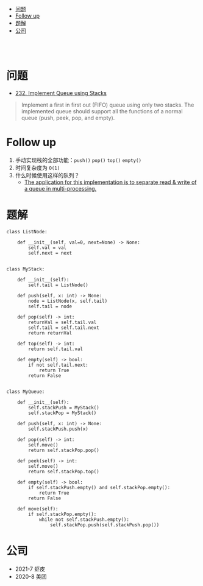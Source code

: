 - [问题](#问题)
- [Follow up](#follow-up)
- [题解](#题解)
- [公司](#公司)

</br></br>

# 问题
- [232. Implement Queue using Stacks](https://leetcode.com/problems/implement-queue-using-stacks/)
> Implement a first in first out (FIFO) queue using only two stacks. The implemented queue should support all the functions of a normal queue (push, peek, pop, and empty).

# Follow up
1. 手动实现栈的全部功能：`push()` `pop()` `top()` `empty()`
2. 时间复杂度为 `O(1)`
3. 什么时候使用这样的队列？
   - [The application for this implementation is to separate read & write of a queue in multi-processing.](https://leetcode.com/problems/implement-queue-using-stacks/discuss/64284/Do-you-know-when-we-should-use-two-stacks-to-implement-a-queue)

# 题解
```
class ListNode:

    def __init__(self, val=0, next=None) -> None:
        self.val = val
        self.next = next


class MyStack:

    def __init__(self):
        self.tail = ListNode()

    def push(self, x: int) -> None:
        node = ListNode(x, self.tail)
        self.tail = node

    def pop(self) -> int:
        returnVal = self.tail.val
        self.tail = self.tail.next
        return returnVal

    def top(self) -> int:
        return self.tail.val

    def empty(self) -> bool:
        if not self.tail.next:
            return True
        return False

    
class MyQueue:

    def __init__(self):
        self.stackPush = MyStack()
        self.stackPop = MyStack()

    def push(self, x: int) -> None:
        self.stackPush.push(x)

    def pop(self) -> int:
        self.move()
        return self.stackPop.pop()

    def peek(self) -> int:
        self.move()
        return self.stackPop.top()

    def empty(self) -> bool:
        if self.stackPush.empty() and self.stackPop.empty():
            return True
        return False

    def move(self):
        if self.stackPop.empty():
            while not self.stackPush.empty():
                self.stackPop.push(self.stackPush.pop())
```

# 公司
- 2021-7 虾皮
- 2020-8 美团